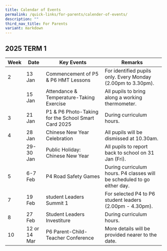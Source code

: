 ```yaml
---
title: Calendar of Events
permalink: /quick-links/for-parents/calender-of-events/
description: ""
third_nav_title: For Parents
variant: markdown
---
```

## **2025 TERM 1**

| Week | Date     | Key Events | Remarks|
| -------- | -------- | -------- | -------- |
2 | 13 Jan | Commencement of P5 & P6 HMT Lessons | For identified pupils only. Every Monday (2.00pm to 3.30pm).
|| 15 Jan | Attendance & Temperature-Taking Exercise | All pupils to bring along a working thermometer.
|3| 21 Jan | P1 & P6 Photo-Taking for the School Smart Card 2025 | During curriculum hours.
|4 | 28 Jan | Chinese New Year Celebration | All pupils will be dismissed at 10.30am.
|| 29-30 Jan | Public Holiday: Chinese New Year | All pupils to report back to school on 31 Jan (Fri). 
|5| 6-7 Feb| P4 Road Safety Games | During curriculum hours. P4 classes will be scheduled to go either day.
|7 | 19 Feb | student Leaders Summit 1 | For selected P4 to P6 student leaders (2.00pm - 4.30pm).
|8| 27 Feb | Student Leaders Investiture | During curriculum hours.
|10 | 12 or 14 Mar | P6 Parent-Child-Teacher Conference | More details will be provided nearer to the date.


